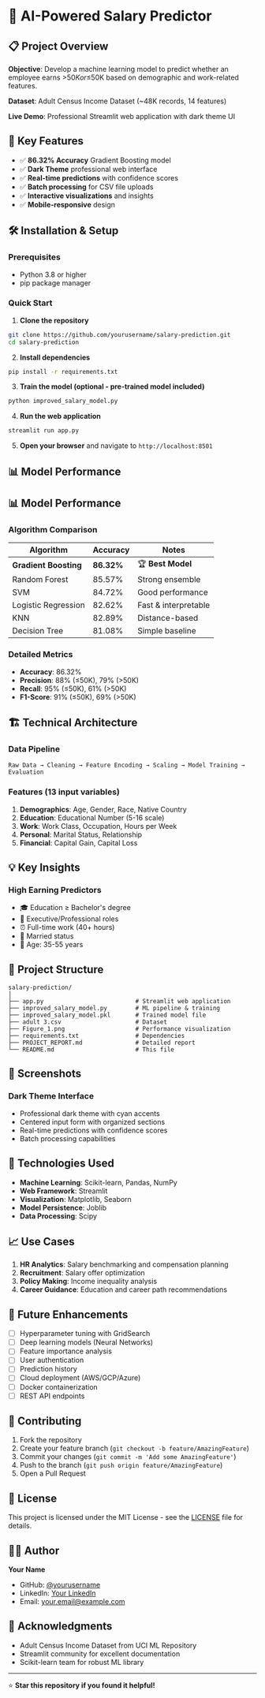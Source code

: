 # 🚀 AI-Powered Salary Predictor

## 📋 Project Overview

**Objective**: Develop a machine learning model to predict whether an employee earns >$50K or ≤$50K based on demographic and work-related features.

**Dataset**: Adult Census Income Dataset (~48K records, 14 features)

**Live Demo**: Professional Streamlit web application with dark theme UI

## 🎯 Key Features

- ✅ **86.32% Accuracy** Gradient Boosting model
- ✅ **Dark Theme** professional web interface
- ✅ **Real-time predictions** with confidence scores
- ✅ **Batch processing** for CSV file uploads
- ✅ **Interactive visualizations** and insights
- ✅ **Mobile-responsive** design

## 🛠️ Installation & Setup

### Prerequisites

- Python 3.8 or higher
- pip package manager

### Quick Start

1. **Clone the repository**

```bash
git clone https://github.com/yourusername/salary-prediction.git
cd salary-prediction
```

2. **Install dependencies**

```bash
pip install -r requirements.txt
```

3. **Train the model (optional - pre-trained model included)**

```bash
python improved_salary_model.py
```

4. **Run the web application**

```bash
streamlit run app.py
```

5. **Open your browser** and navigate to `http://localhost:8501`

## 📊 Model Performance

## 📊 Model Performance

### Algorithm Comparison

| Algorithm             | Accuracy   | Notes                |
| --------------------- | ---------- | -------------------- |
| **Gradient Boosting** | **86.32%** | 🏆 **Best Model**    |
| Random Forest         | 85.57%     | Strong ensemble      |
| SVM                   | 84.72%     | Good performance     |
| Logistic Regression   | 82.62%     | Fast & interpretable |
| KNN                   | 82.89%     | Distance-based       |
| Decision Tree         | 81.08%     | Simple baseline      |

### Detailed Metrics

- **Accuracy**: 86.32%
- **Precision**: 88% (≤50K), 79% (>50K)
- **Recall**: 95% (≤50K), 61% (>50K)
- **F1-Score**: 91% (≤50K), 69% (>50K)

## 🏗️ Technical Architecture

### Data Pipeline

```
Raw Data → Cleaning → Feature Encoding → Scaling → Model Training → Evaluation
```

### Features (13 input variables)

1. **Demographics**: Age, Gender, Race, Native Country
2. **Education**: Educational Number (5-16 scale)
3. **Work**: Work Class, Occupation, Hours per Week
4. **Personal**: Marital Status, Relationship
5. **Financial**: Capital Gain, Capital Loss

## 💡 Key Insights

### High Earning Predictors

- 🎓 Education ≥ Bachelor's degree
- 👔 Executive/Professional roles
- ⏰ Full-time work (40+ hours)
- 💍 Married status
- 🎂 Age: 35-55 years

## 📁 Project Structure

```
salary-prediction/
│
├── app.py                          # Streamlit web application
├── improved_salary_model.py        # ML pipeline & training
├── improved_salary_model.pkl       # Trained model file
├── adult 3.csv                     # Dataset
├── Figure_1.png                    # Performance visualization
├── requirements.txt                # Dependencies
├── PROJECT_REPORT.md               # Detailed report
└── README.md                       # This file
```

## 🎨 Screenshots

### Dark Theme Interface

- Professional dark theme with cyan accents
- Centered input form with organized sections
- Real-time predictions with confidence scores
- Batch processing capabilities

## 🔧 Technologies Used

- **Machine Learning**: Scikit-learn, Pandas, NumPy
- **Web Framework**: Streamlit
- **Visualization**: Matplotlib, Seaborn
- **Model Persistence**: Joblib
- **Data Processing**: Scipy

## 📈 Use Cases

1. **HR Analytics**: Salary benchmarking and compensation planning
2. **Recruitment**: Salary offer optimization
3. **Policy Making**: Income inequality analysis
4. **Career Guidance**: Education and career path recommendations

## 🚀 Future Enhancements

- [ ] Hyperparameter tuning with GridSearch
- [ ] Deep learning models (Neural Networks)
- [ ] Feature importance analysis
- [ ] User authentication
- [ ] Prediction history
- [ ] Cloud deployment (AWS/GCP/Azure)
- [ ] Docker containerization
- [ ] REST API endpoints

## 🤝 Contributing

1. Fork the repository
2. Create your feature branch (`git checkout -b feature/AmazingFeature`)
3. Commit your changes (`git commit -m 'Add some AmazingFeature'`)
4. Push to the branch (`git push origin feature/AmazingFeature`)
5. Open a Pull Request

## 📄 License

This project is licensed under the MIT License - see the [LICENSE](LICENSE) file for details.

## 👨‍💻 Author

**Your Name**

- GitHub: [@yourusername](https://github.com/yourusername)
- LinkedIn: [Your LinkedIn](https://linkedin.com/in/yourprofile)
- Email: your.email@example.com

## 🙏 Acknowledgments

- Adult Census Income Dataset from UCI ML Repository
- Streamlit community for excellent documentation
- Scikit-learn team for robust ML library

---

⭐ **Star this repository if you found it helpful!**
